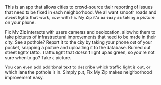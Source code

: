 This is an app that allows cities to crowd-source their reporting of issues that need to be fixed in each neighborhood. We all want smooth roads and street lights that work, now with Fix My Zip it's as easy as taking a picture on your phone.

Fix My Zip interacts with users cameras and geolocation, allowing them to take pictures of infrastructural improvements that need to be made in their city. See a pothole? Report it to the city by taking your phone out of your pocket, snapping a picture and uploading it to the database. Burned out street light? Ditto. Traffic light that doesn't light up as green, so you're not sure when to go? Take a picture.

You can even add additional text to describe which traffic light is out, or which lane the pothole is in. Simply put, Fix My Zip makes neighborhood improvement easy.

